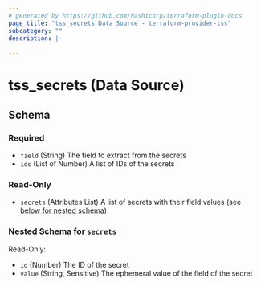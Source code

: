 ```yaml
---
# generated by https://github.com/hashicorp/terraform-plugin-docs
page_title: "tss_secrets Data Source - terraform-provider-tss"
subcategory: ""
description: |-
  
---
```


# tss_secrets (Data Source)





<!-- schema generated by tfplugindocs -->
## Schema

### Required

- `field` (String) The field to extract from the secrets
- `ids` (List of Number) A list of IDs of the secrets

### Read-Only

- `secrets` (Attributes List) A list of secrets with their field values (see [below for nested schema](#nestedatt--secrets))

<a id="nestedatt--secrets"></a>
### Nested Schema for `secrets`

Read-Only:

- `id` (Number) The ID of the secret
- `value` (String, Sensitive) The ephemeral value of the field of the secret
